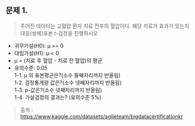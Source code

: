 문제 1.
-- 
> 주어진 데이터는 고혈압 환자 치료 전후의 혈압이다. 해당 치료가 효과가 있는지 대응(쌍체)표본 t-검정을 진행하시오  
* 귀무가설(H0): μ >= 0  
* 대립가설(H1): μ < 0  
* μ = (치료 후 혈압 - 치료 전 혈압)의 평균  
* 유의수준: 0.05    
1-1. μ 의 표본평균은?(소수 둘째자리까지 반올림)  
1-2. 검정통계량 값은?(소수 넷째자리까지 반올림)  
1-3. p-값은?(소수 넷째자리까지 반올림)  
1-4. 가설검정의 결과는? (유의수준 5%)  



> 출처 : https://www.kaggle.com/datasets/agileteam/bigdatacertificationkr

